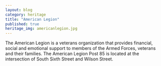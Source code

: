 ```yaml
---
layout: blog
category: heritage
title: "American Legion"
published: true
heritage_img: americanlegion.jpg
---
```


The American Legion is a veterans organization that provides financial, social and emotional support to members of the Armed Forces, veterans and their families. The American Legion Post 85 is located at the intersection of South Sixth Street and Wilson Street.
